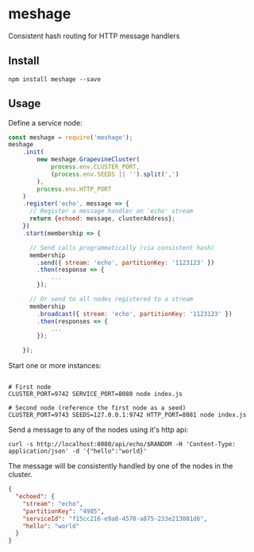 # meshage

Consistent hash routing for HTTP message handlers

## Install

```shell
npm install meshage --save
```

## Usage

Define a service node:

```javascript
const meshage = require('meshage');
meshage
    .init(
        new meshage.GrapevineCluster(
            process.env.CLUSTER_PORT,
            (process.env.SEEDS || '').split(',')
        ), 
        process.env.HTTP_PORT
    )
    .register('echo', message => {
      // Register a message handler on 'echo' stream
      return {echoed: message, clusterAddress};
    })
    .start(membership => {

      // Send calls programmatically (via consistent hash)
      membership
        .send({ stream: 'echo', partitionKey: '1123123' })
        .then(response => {
            ...
        });

      // Or send to all nodes registered to a stream
      membership
        .broadcast({ stream: 'echo', partitionKey: '1123123' })
        .then(responses => {
            ...
        });

    });
```

Start one or more instances:

```shell

# First node
CLUSTER_PORT=9742 SERVICE_PORT=8080 node index.js

# Second node (reference the first node as a seed)
CLUSTER_PORT=9743 SEEDS=127.0.0.1:9742 HTTP_PORT=8081 node index.js
```

Send a message to any of the nodes using it's http api:

```shell
curl -s http://localhost:8080/api/echo/$RANDOM -H 'Content-Type: application/json' -d '{"hello":"world}'
```

The message will be consistently handled by one of the nodes in the cluster.

```json
{
  "echoed": {
    "stream": "echo",
    "partitionKey": "4985",
    "serviceId": "f15cc216-e9a8-4570-a875-233e213081d6",
    "hello": "world"
  }
}
```